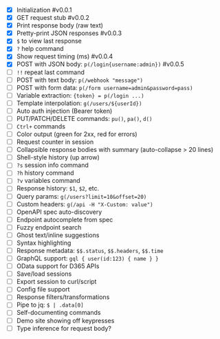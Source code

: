 - [x] Initialization #v0.0.1
- [x] GET request stub #v0.0.2
- [x] Print response body (raw text)
- [x] Pretty-print JSON responses #v0.0.3
- [x] `$` to view last response
- [x] `?` help command
- [x] Show request timing (ms) #v0.0.4
- [x] POST with JSON body: `p(/login{username:admin})` #v0.0.5
- [ ] `!!` repeat last command
- [ ] POST with text body: `p(/webhook "message")`
- [ ] POST with form data: `p(/form username=admin&password=pass)`
- [ ] Variable extraction: `{token} = p(/login ...)`
- [ ] Template interpolation: `g(/users/${userId})`
- [ ] Auto auth injection (Bearer token)
- [ ] PUT/PATCH/DELETE commands: `pu()`, `pa()`, `d()`
- [ ] `Ctrl+` commands
- [ ] Color output (green for 2xx, red for errors)
- [ ] Request counter in session
- [ ] Collapsible response bodies with summary (auto-collapse > 20 lines)
- [ ] Shell-style history (up arrow)
- [ ] `?s` session info command
- [ ] `?h` history command
- [ ] `?v` variables command
- [ ] Response history: `$1`, `$2`, etc.
- [ ] Query params: `g(/users?limit=10&offset=20)`
- [ ] Custom headers: `g(/api -H "X-Custom: value")`
- [ ] OpenAPI spec auto-discovery
- [ ] Endpoint autocomplete from spec
- [ ] Fuzzy endpoint search
- [ ] Ghost text/inline suggestions
- [ ] Syntax highlighting
- [ ] Response metadata: `$$.status`, `$$.headers`, `$$.time`
- [ ] GraphQL support: `gql { user(id:123) { name } }`
- [ ] OData support for D365 APIs
- [ ] Save/load sessions
- [ ] Export session to curl/script
- [ ] Config file support
- [ ] Response filters/transformations
- [ ] Pipe to jq: `$ | .data[0]`
- [ ] Self-documenting commands
- [ ] Demo site showing off keypresses
- [ ] Type inference for request body?
